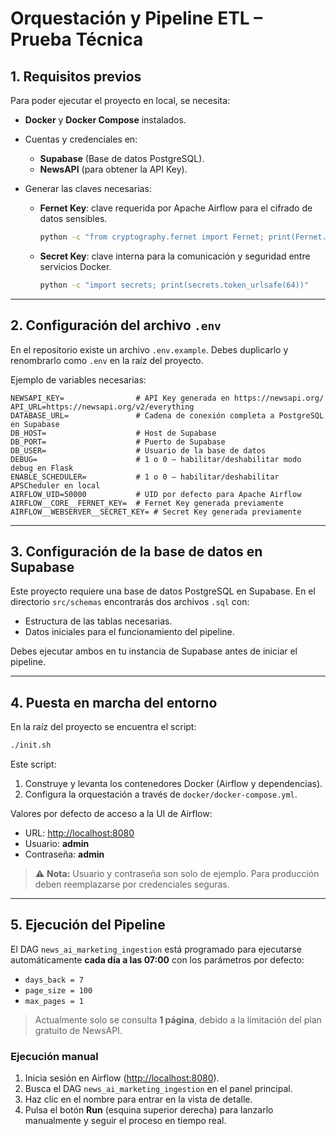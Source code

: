 # Orquestación y Pipeline ETL – Prueba Técnica

## 1. Requisitos previos

Para poder ejecutar el proyecto en local, se necesita:

* **Docker** y **Docker Compose** instalados.
* Cuentas y credenciales en:

  * **Supabase** (Base de datos PostgreSQL).
  * **NewsAPI** (para obtener la API Key).
* Generar las claves necesarias:

  * **Fernet Key**: clave requerida por Apache Airflow para el cifrado de datos sensibles.

    ```bash
    python -c "from cryptography.fernet import Fernet; print(Fernet.generate_key().decode())"
    ```
  * **Secret Key**: clave interna para la comunicación y seguridad entre servicios Docker.

    ```bash
    python -c "import secrets; print(secrets.token_urlsafe(64))"
    ```

---

## 2. Configuración del archivo `.env`

En el repositorio existe un archivo `.env.example`.
Debes duplicarlo y renombrarlo como `.env` en la raíz del proyecto.

Ejemplo de variables necesarias:

```env
NEWSAPI_KEY=                # API Key generada en https://newsapi.org/
API_URL=https://newsapi.org/v2/everything
DATABASE_URL=               # Cadena de conexión completa a PostgreSQL en Supabase
DB_HOST=                    # Host de Supabase
DB_PORT=                    # Puerto de Supabase
DB_USER=                    # Usuario de la base de datos
DEBUG=                      # 1 o 0 – habilitar/deshabilitar modo debug en Flask
ENABLE_SCHEDULER=           # 1 o 0 – habilitar/deshabilitar APSCheduler en local
AIRFLOW_UID=50000           # UID por defecto para Apache Airflow
AIRFLOW__CORE__FERNET_KEY=  # Fernet Key generada previamente
AIRFLOW__WEBSERVER__SECRET_KEY= # Secret Key generada previamente
```

---

## 3. Configuración de la base de datos en Supabase

Este proyecto requiere una base de datos PostgreSQL en Supabase.
En el directorio `src/schemas` encontrarás dos archivos `.sql` con:

* Estructura de las tablas necesarias.
* Datos iniciales para el funcionamiento del pipeline.

Debes ejecutar ambos en tu instancia de Supabase antes de iniciar el pipeline.

---

## 4. Puesta en marcha del entorno

En la raíz del proyecto se encuentra el script:

```bash
./init.sh
```

Este script:

1. Construye y levanta los contenedores Docker (Airflow y dependencias).
2. Configura la orquestación a través de `docker/docker-compose.yml`.

Valores por defecto de acceso a la UI de Airflow:

* URL: [http://localhost:8080](http://localhost:8080)
* Usuario: **admin**
* Contraseña: **admin**

> ⚠ **Nota:** Usuario y contraseña son solo de ejemplo. Para producción deben reemplazarse por credenciales seguras.

---

## 5. Ejecución del Pipeline

El DAG `news_ai_marketing_ingestion` está programado para ejecutarse automáticamente **cada día a las 07:00** con los parámetros por defecto:

* `days_back = 7`
* `page_size = 100`
* `max_pages = 1`

> Actualmente solo se consulta **1 página**, debido a la limitación del plan gratuito de NewsAPI.

### Ejecución manual

1. Inicia sesión en Airflow ([http://localhost:8080](http://localhost:8080)).
2. Busca el DAG `news_ai_marketing_ingestion` en el panel principal.
3. Haz clic en el nombre para entrar en la vista de detalle.
4. Pulsa el botón **Run** (esquina superior derecha) para lanzarlo manualmente y seguir el proceso en tiempo real.